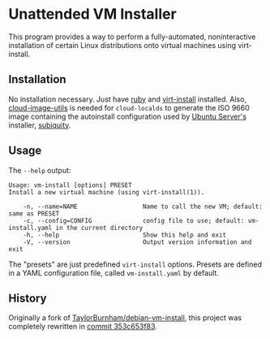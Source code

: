 # Unattended VM Installer

This program provides a way to perform a fully-automated,
noninteractive installation of certain Linux distributions onto
virtual machines using virt-install.

## Installation

No installation necessary. Just have
[ruby](https://www.ruby-lang.org/) and
[virt-install](https://virt-manager.org/) installed. Also,
[cloud-image-utils](https://tracker.debian.org/pkg/cloud-utils) is
needed for `cloud-localds` to generate the ISO 9660 image containing
the autoinstall configuration used by [Ubuntu
Server's](https://ubuntu.com/server) installer,
[subiquity](https://github.com/CanonicalLtd/subiquity).

## Usage

The `--help` output:

    Usage: vm-install [options] PRESET
    Install a new virtual machine (using virt-install(1)).

        -n, --name=NAME                  Name to call the new VM; default: same as PRESET
        -c, --config=CONFIG              config file to use; default: vm-install.yaml in the current directory
        -h, --help                       Show this help and exit
        -V, --version                    Output version information and exit

The "presets" are just predefined `virt-install` options. Presets are
defined in a YAML configuration file, called `vm-install.yaml` by
default.

## History

Originally a fork of [TaylorBurnham/debian-vm-install](https://github.com/TaylorBurnham/debian-vm-install),
this project was completely rewritten in [commit 353c653f83](https://github.com/kenyon/vm-install/commit/353c653f83551deaf33d5856ed79669f09130219).

<!--
Local Variables:
coding: utf-8
End:
-->
